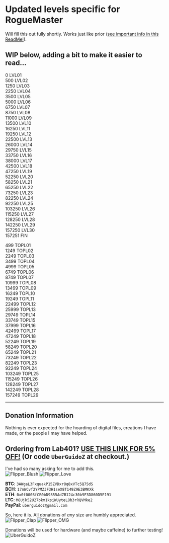 # Updated levels specific for RogueMaster

Will fill this out fully shortly. Works just like prior ([see important info in this ReadMe!](https://github.com/UberGuidoZ/Flipper/blob/main/Dolphin_Level/ReadMe.md)).

## WIP below, adding a bit to make it easier to read...

0 LVL01<br>
500 LVL02<br>
1250 LVL03<br>
2250 LVL04<br>
3500 LVL05<br>
5000 LVL06<br>
6750 LVL07<br>
8750 LVL08<br>
11000 LVL09<br>
13500 LVL10<br>
16250 LVL11<br>
19250 LVL12<br>
22500 LVL13<br>
26000 LVL14<br>
29750 LVL15<br>
33750 LVL16<br>
38000 LVL17<br>
42500 LVL18<br>
47250 LVL19<br>
52250 LVL20<br>
58250 LVL21<br>
65250 LVL22<br>
73250 LVL23<br>
82250 LVL24<br>
92250 LVL25<br>
103250 LVL26<br>
115250 LVL27<br>
128250 LVL28<br>
142250 LVL29<br>
157250 LVL30<br>
157251 FIN

499 TOPL01<br>
1249 TOPL02<br>
2249 TOPL03<br>
3499 TOPL04<br>
4999 TOPL05<br>
6749 TOPL06<br>
8749 TOPL07<br>
10999 TOPL08<br>
13499 TOPL09<br>
16249 TOPL10<br>
19249 TOPL11<br>
22499 TOPL12<br>
25999 TOPL13<br>
29749 TOPL14<br>
33749 TOPL15<br>
37999 TOPL16<br>
42499 TOPL17<br>
47249 TOPL18<br>
52249 TOPL19<br>
58249 TOPL20<br>
65249 TOPL21<br>
73249 TOPL22<br>
82249 TOPL23<br>
92249 TOPL24<br>
103249 TOPL25<br>
115249 TOPL26<br>
128249 TOPL27<br>
142249 TOPL28<br>
157249 TOPL29<br>

-----

## Donation Information

Nothing is ever expected for the hoarding of digital files, creations I have made, or the people I may have helped.

## Ordering from Lab401? [USE THIS LINK FOR 5% OFF!](https://lab401.com/r?id=vsmgoc) (Or code `UberGuidoZ` at checkout.)

I've had so many asking for me to add this.<br>
![Flipper_Blush](https://user-images.githubusercontent.com/57457139/183561666-4424a3cc-679b-4016-a368-24f7e7ad0a88.jpg) ![Flipper_Love](https://user-images.githubusercontent.com/57457139/183561692-381d37bd-264f-4c88-8877-e58d60d9be6e.jpg)

**BTC**: `3AWgaL3FxquakP15ZVDxr8q8xVTc5Q75dS`<br>
**BCH**: `17nWCvf2YPMZ3F3H1seX8T149Z9E3BMKXk`<br>
**ETH**: `0x0f0003fCB0bD9355Ad7B124c30b9F3D860D5E191`<br>
**LTC**: `M8Ujk52U27bkm1ksiWUyteL8b3rRQVMke2`<br>
**PayPal**: `uberguidoz@gmail.com`

So, here it is. All donations of *any* size are humbly appreciated.<br>
![Flipper_Clap](https://user-images.githubusercontent.com/57457139/183561789-2e853ede-8ef7-41e8-a67c-716225177e5d.jpg) ![Flipper_OMG](https://user-images.githubusercontent.com/57457139/183561787-e21bdc1e-b316-4e67-b327-5129503d0313.jpg)

Donations will be used for hardware (and maybe caffeine) to further testing!<br>
![UberGuidoZ](https://cdn.discordapp.com/emojis/1000632669622767686.gif)